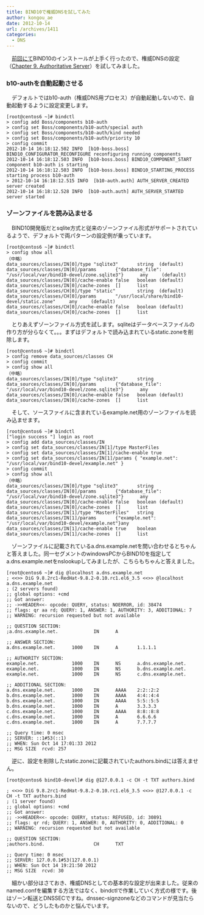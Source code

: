 ```yaml
---
title: BIND10で権威DNSを試してみた
author: kongou_ae
date: 2012-10-14
url: /archives/1411
categories:
  - DNS
---
```

　<a href="http://aimless.jp/blog/blog/archives/1383" title="BIND10を起動してみた" target="_blank">前回にて</a>BIND10のインストールが上手く行ったので、権威DNSの設定（<a href="http://bind10.isc.org/docs/bind10-guide.html#authserver" title="Chapter 9. Authoritative Server" target="_blank">Chapter 9. Authoritative Server</a>）を試してみました。

### b10-authを自動起動させる

　デフォルトではb10-auth（権威DNS用プロセス）が自動起動しないので、自動起動するように設定変更します。

<pre><code>[root@centos6 ~]# bindctl
&gt; config add Boss/components b10-auth
&gt; config set Boss/components/b10-auth/special auth
&gt; config set Boss/components/b10-auth/kind needed
&gt; config set Boss/components/b10-auth/priority 10
&gt; config commit
2012-10-14 16:18:12.502 INFO  [b10-boss.boss] BIND10_CONFIGURATOR_RECONFIGURE reconfiguring running components
2012-10-14 16:18:12.503 INFO  [b10-boss.boss] BIND10_COMPONENT_START component b10-auth is starting
2012-10-14 16:18:12.503 INFO  [b10-boss.boss] BIND10_STARTING_PROCESS starting process b10-auth
&gt; 2012-10-14 16:18:12.515 INFO  [b10-auth.auth] AUTH_SERVER_CREATED server created
2012-10-14 16:18:12.528 INFO  [b10-auth.auth] AUTH_SERVER_STARTED server started
</code></pre>

### ゾーンファイルを読み込ませる

　BIND10開発版だとsqlite方式と従来のゾーンファイル形式がサポートされているようで、デフォルトで両パターンの設定例が乗っています。

<pre><code>[root@centos6 ~]# bindctl
&gt; config show all
（中略）
data_sources/classes/IN[0]/type "sqlite3"       string  (default)
data_sources/classes/IN[0]/params       {"database_file": "/usr/local/var/bind10-devel/zone.sqlite3"}      any     (default)
data_sources/classes/IN[0]/cache-enable false   boolean (default)
data_sources/classes/IN[0]/cache-zones  []      list    
data_sources/classes/CH[0]/type "static"        string  (default)
data_sources/classes/CH[0]/params       "/usr/local/share/bind10-devel/static.zone"     any     (default)
data_sources/classes/CH[0]/cache-enable false   boolean (default)
data_sources/classes/CH[0]/cache-zones  []      list    
</code></pre>

　とりあえずゾーンファイル方式を試します。sqliteはデータベースファイルの作り方が分らなくて。。。まずはデフォルトで読み込まれているstatic.zoneを削除します。

<pre><code>[root@centos6 ~]# bindctl
&gt; config remove data_sources/classes CH
&gt; config commit
&gt; config show all
（中略）
data_sources/classes/IN[0]/type "sqlite3"       string  
data_sources/classes/IN[0]/params       {"database_file": "/usr/local/var/bind10-devel/zone.sqlite3"}      any     
data_sources/classes/IN[0]/cache-enable false   boolean (default)
data_sources/classes/IN[0]/cache-zones  []      list   
</code></pre>

　そして、ソースファイルに含まれているexample.net用のゾーンファイルを読み込ませます。

<pre><code>[root@centos6 ~]# bindctl 
["login success "] login as root
&gt; config add data_sources/classes/IN
&gt; config set data_sources/classes/IN[1]/type MasterFiles
&gt; config set data_sources/classes/IN[1]/cache-enable true
&gt; config set data_sources/classes/IN[1]/params { "example.net": "/usr/local/var/bind10-devel/example.net" }
&gt; config commit
&gt; config show all
（中略）
data_sources/classes/IN[0]/type "sqlite3"       string  
data_sources/classes/IN[0]/params       {"database_file": "/usr/local/var/bind10-devel/zone.sqlite3"}      any     
data_sources/classes/IN[0]/cache-enable false   boolean (default)
data_sources/classes/IN[0]/cache-zones  []      list    
data_sources/classes/IN[1]/type "MasterFiles"   string  
data_sources/classes/IN[1]/params       {"example.net": "/usr/local/var/bind10-devel/example.net"}any      
data_sources/classes/IN[1]/cache-enable true    boolean 
data_sources/classes/IN[1]/cache-zones  []      list    
</code></pre>

　ゾーンファイルに記載されているa.dns.example.netを問い合わせるとちゃんと答えました。同一セグメントのwindowsPCからBIND10を指定してa.dns.example.netをnslookupしてみましたが、こちらもちゃんと答えました。

<pre><code>[root@centos6 ~]# dig @localhost a.dns.example.net
; &lt;&lt;&gt;&gt; DiG 9.8.2rc1-RedHat-9.8.2-0.10.rc1.el6_3.5 &lt;&lt;&gt;&gt; @localhost a.dns.example.net
; (2 servers found)
;; global options: +cmd
;; Got answer:
;; -&gt;&gt;HEADER&lt;&lt;- opcode: QUERY, status: NOERROR, id: 38474
;; flags: qr aa rd; QUERY: 1, ANSWER: 1, AUTHORITY: 3, ADDITIONAL: 7
;; WARNING: recursion requested but not available

;; QUESTION SECTION:
;a.dns.example.net.             IN      A

;; ANSWER SECTION:
a.dns.example.net.      1000    IN      A       1.1.1.1

;; AUTHORITY SECTION:
example.net.            1000    IN      NS      a.dns.example.net.
example.net.            1000    IN      NS      b.dns.example.net.
example.net.            1000    IN      NS      c.dns.example.net.

;; ADDITIONAL SECTION:
a.dns.example.net.      1000    IN      AAAA    2:2::2:2
b.dns.example.net.      1000    IN      AAAA    4:4::4:4
b.dns.example.net.      1000    IN      AAAA    5:5::5:5
b.dns.example.net.      1000    IN      A       3.3.3.3
c.dns.example.net.      1000    IN      AAAA    8:8::8:8
c.dns.example.net.      1000    IN      A       6.6.6.6
c.dns.example.net.      1000    IN      A       7.7.7.7

;; Query time: 0 msec
;; SERVER: ::1#53(::1)
;; WHEN: Sun Oct 14 17:01:33 2012
;; MSG SIZE  rcvd: 257
</code></pre>

　逆に、設定を削除したstatic.zoneに記載されていたauthors.bindには答えません。

<pre><code>[root@centos6 bind10-devel]# dig @127.0.0.1 -c CH -t TXT authors.bind

; &lt;&lt;&gt;&gt; DiG 9.8.2rc1-RedHat-9.8.2-0.10.rc1.el6_3.5 &lt;&lt;&gt;&gt; @127.0.0.1 -c CH -t TXT authors.bind
; (1 server found)
;; global options: +cmd
;; Got answer:
;; -&gt;&gt;HEADER&lt;&lt;- opcode: QUERY, status: REFUSED, id: 30891
;; flags: qr rd; QUERY: 1, ANSWER: 0, AUTHORITY: 0, ADDITIONAL: 0
;; WARNING: recursion requested but not available

;; QUESTION SECTION:
;authors.bind.                  CH      TXT

;; Query time: 0 msec
;; SERVER: 127.0.0.1#53(127.0.0.1)
;; WHEN: Sun Oct 14 19:21:50 2012
;; MSG SIZE  rcvd: 30
</code></pre>

　細かい部分はさておき、権威DNSとしての基本的な設定が出来ました。従来のnamed.confを編集する方法ではなく、bindctlで作業していく方式の様です。後はゾーン転送とDNSSECですね。dnssec-signzoneなどのコマンドが見当たらないので、どうしたものかと悩んでいます。